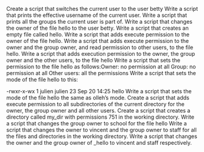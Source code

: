 Create a script that switches the current user to the user betty
Write a script that prints the effective username of the current user.
Write a script that prints all the groups the current user is part of.
Write a script that changes the owner of the file hello to the user betty.
Write a script that creates an empty file called hello.
Write a script that adds execute permission to the owner of the file hello.
Write a script that adds execute permission to the owner and the group owner, and read permission to other users, to the file hello.
Write a script that adds execution permission to the owner, the group owner and the other users, to the file hello
Write a script that sets the permission to the file hello as follows:Owner: no permission at all Group: no permission at all Other users: all the permissions
Write a script that sets the mode of the file hello to this:

-rwxr-x-wx 1 julien julien 23 Sep 20 14:25 hello
Write a script that sets the mode of the file hello the same as olleh’s mode.
Create a script that adds execute permission to all subdirectories of the current directory for the owner, the group owner and all other users.
Create a script that creates a directory called my_dir with permissions 751 in the working directory.
Write a script that changes the group owner to school for the file hello
Write a script that changes the owner to vincent and the group owner to staff for all the files and directories in the working directory.
Write a script that changes the owner and the group owner of _hello to vincent and staff respectively.

